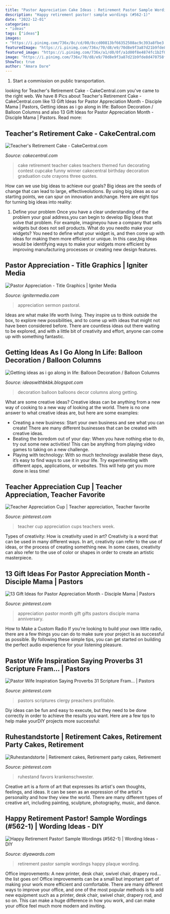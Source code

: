 ```yaml
---
title: "Pastor Appreciation Cake Ideas : Retirement Pastor Sample Wordings Happy Plaque Wording"
description: "Happy retirement pastor! sample wordings (#562-1)"
date: "2022-12-01"
categories:
- "ideas"
tags: ["ideas"]
images:
- "https://i.pinimg.com/736x/8c/cd/00/8ccd00813bf66352508ac9c393a8fbe3.jpg"
featuredImage: "https://i.pinimg.com/736x/70/d8/e9/70d8e9f3a87d21b9fde8d470758fcc6e.jpg"
featured_image: "https://i.pinimg.com/736x/a1/d0/0f/a1d00f8e4874fc1b2f0ec8fa55f0a349.jpg"
image: "https://i.pinimg.com/736x/70/d8/e9/70d8e9f3a87d21b9fde8d470758fcc6e.jpg"
ShowToc: true
author: "Amara Dare"
---
```



1) Start a commission on public transportation.

	

		
looking for Teacher&#039;s Retirement Cake - CakeCentral.com you've came to the right web. We have 8 Pics about Teacher&#039;s Retirement Cake - CakeCentral.com like 13 Gift Ideas for Pastor Appreciation Month - Disciple Mama | Pastors, Getting ideas as i go along in life: Balloon Decoration / Balloon Columns and also 13 Gift Ideas for Pastor Appreciation Month - Disciple Mama | Pastors. Read more:
		
    
## Teacher&#039;s Retirement Cake - CakeCentral.com

<img loading=lazy src="https://cdn001.cakecentral.com/gallery/2015/03/900_804741RA9O_teachers-retirement-cake.jpg" onerror="this.onerror=null;this.src='https://tse3.mm.bing.net/th?id=OIP.-fqvY_LjGXStVQ9EPHctXgHaJ4&amp;pid=15.1';" alt="Teacher&#039;s Retirement Cake - CakeCentral.com">

_Source: cakecentral.com_

>cake retirement teacher cakes teachers themed fun decorating contest cupcake funny winner cakecentral birthday decoration graduation cute crayons three quotes. 

	

How can we use big ideas to achieve our goals?
Big ideas are the seeds of change that can lead to large, effectiveolutions. By using big ideas as our starting points, we can spur on innovation andchange. Here are eight tips for turning big ideas into reality:
1. Define your problem
Once you have a clear understanding of the problem your goal address,you can begin to develop Big Ideas that solve that problem. For example, imagineyou have a company that sells widgets but does not sell products. What do you needto make your widgets? You need to define what your widget is, and then come up with ideas for making them more efficient or unique. In this case,big ideas would be identifying ways to make your widgets more efficient by improving manufacturing processes or creating new design features.


    
## Pastor Appreciation - Title Graphics | Igniter Media

<img loading=lazy src="https://assets.ignitermedia.com/products/51925-pastor-appreciation/preview/image" onerror="this.onerror=null;this.src='https://tse3.mm.bing.net/th?id=OIP.Lnra1UhjwylwH8gd5_ak4wHaEK&amp;pid=15.1';" alt="Pastor Appreciation - Title Graphics | Igniter Media">

_Source: ignitermedia.com_

>appreciation sermon pastoral. 

	

Ideas are what make life worth living. They inspire us to think outside the box, to explore new possibilities, and to come up with ideas that might not have been considered before. There are countless ideas out there waiting to be explored, and with a little bit of creativity and effort, anyone can come up with something fantastic.

    
## Getting Ideas As I Go Along In Life: Balloon Decoration / Balloon Columns

<img loading=lazy src="http://2.bp.blogspot.com/-esDFAVJNTsY/UD6_DOxjb9I/AAAAAAAAAQs/XTsmIHEZQeA/s1600/decor+013.JPG" onerror="this.onerror=null;this.src='https://tse4.mm.bing.net/th?id=OIP.zf0XcNIaHNXbBGUPaIJgTQHaJ4&amp;pid=15.1';" alt="Getting ideas as i go along in life: Balloon Decoration / Balloon Columns">

_Source: ideaswithbkbk.blogspot.com_

>decoration balloon balloons decor columns along getting. 

	

What are some creative ideas?
Creative ideas can be anything from a new way of cooking to a new way of looking at the world. There is no one answer to what creative ideas are, but here are some examples: 
- Creating a new business: Start your own business and see what you can create! There are many different businesses that can be created with creative ideas.
- Beating the boredom out of your day: When you have nothing else to do, try out some new activities! This can be anything from playing video games to taking on a new challenge.
- Playing with technology: With so much technology available these days, it’s easy to find ways to use it in your life. Try experimenting with different apps, applications, or websites. This will help get you more done in less time!

    
## Teacher Appreciation Cup | Teacher Appreciation, Teacher Favorite

<img loading=lazy src="https://i.pinimg.com/736x/70/d8/e9/70d8e9f3a87d21b9fde8d470758fcc6e.jpg" onerror="this.onerror=null;this.src='https://tse3.mm.bing.net/th?id=OIP.xPLACpjCZbiHQ9DveLKeJgHaJ3&amp;pid=15.1';" alt="Teacher Appreciation Cup | Teacher appreciation, Teacher favorite">

_Source: pinterest.com_

>teacher cup appreciation cups teachers week. 

	

Types of creativity: How is creativity used in art?
Creativity is a word that can be used in many different ways. In art, creativity can refer to the use of ideas, or the process of creating something new. In some cases, creativity can also refer to the use of color or shapes in order to create an artistic masterpiece.

    
## 13 Gift Ideas For Pastor Appreciation Month - Disciple Mama | Pastors

<img loading=lazy src="https://i.pinimg.com/736x/a3/a3/5b/a3a35b67e9c8b6e4d3c1f0a2002e856a.jpg" onerror="this.onerror=null;this.src='https://tse1.mm.bing.net/th?id=OIP.Bxd8O1zbVjNNunLhaU1tXAHaLH&amp;pid=15.1';" alt="13 Gift Ideas for Pastor Appreciation Month - Disciple Mama | Pastors">

_Source: pinterest.com_

>appreciation pastor month gift gifts pastors disciple mama anniversary. 

	

How to Make a Custom Radio
If you're looking to build your own little radio, there are a few things you can do to make sure your project is as successful as possible. By following these simple tips, you can get started on building the perfect audio experience for your listening pleasure.

    
## Pastor Wife Inspiration Saying Proverbs 31 Scripture Fram... | Pastors

<img loading=lazy src="https://i.pinimg.com/736x/a1/d0/0f/a1d00f8e4874fc1b2f0ec8fa55f0a349.jpg" onerror="this.onerror=null;this.src='https://tse2.mm.bing.net/th?id=OIP.Ukp5RqJlsWwTpLRHr2FbtwAAAA&amp;pid=15.1';" alt="Pastor Wife Inspiration Saying Proverbs 31 Scripture Fram... | Pastors">

_Source: pinterest.com_

>pastors scriptures clergy preachers profitable. 

	

Diy ideas can be fun and easy to execute, but they need to be done correctly in order to achieve the results you want. Here are a few tips to help make yourDIY projects more successful:

    
## Ruhestandstorte | Retirement Cakes, Retirement Party Cakes, Retirement

<img loading=lazy src="https://i.pinimg.com/736x/8c/cd/00/8ccd00813bf66352508ac9c393a8fbe3.jpg" onerror="this.onerror=null;this.src='https://tse2.mm.bing.net/th?id=OIP.zW5nPX9CujgIkgNE8dukaQHaJ3&amp;pid=15.1';" alt="Ruhestandstorte | Retirement cakes, Retirement party cakes, Retirement">

_Source: pinterest.com_

>ruhestand favors krankenschwester. 

	

Creative art is a form of art that expresses its artist's own thoughts, feelings, and ideas. It can be seen as an expression of the artist's personality and how they view the world. There are many different types of creative art, including painting, sculpture, photography, music, and dance.

    
## Happy Retirement Pastor! Sample Wordings (#562-1) | Wording Ideas - DIY

<img loading=lazy src="https://www.diyawards.com/images/products/themes/google_ad.white/609-sample-detail-wedge-pastoral-retirement-plaque-1223.jpg" onerror="this.onerror=null;this.src='https://tse4.mm.bing.net/th?id=OIP.Emo0M82TESBc4Uzi-peNpQHaHa&amp;pid=15.1';" alt="Happy Retirement Pastor! Sample Wordings (#562-1) | Wording Ideas - DIY">

_Source: diyawards.com_

>retirement pastor sample wordings happy plaque wording. 

	

Office improvements: A new printer, desk chair, swivel chair, drapery rod... the list goes on!
Office improvements can be a small but important part of making your work more efficient and comfortable. There are many different ways to improve your office, and one of the most popular methods is to add new equipment such as a printer, desk chair, swivel chair, drapery rod, and so on. This can make a huge difference in how you work, and can make your office feel much more modern and inviting.

